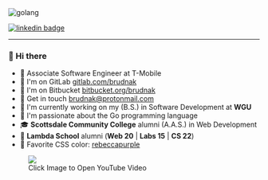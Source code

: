 <img src="https://github.com/brudnak/brudnak/blob/master/brudnak-golang.png" alt="golang"/>

[![linkedin badge](https://img.shields.io/badge/Andrew_Brudnak-30302f?style=flat&logo=linkedin)](https://www.linkedin.com/in/andrew-brudnak/)

---

### 👋 Hi there

- :sparkling_heart: Associate Software Engineer at T-Mobile
- :fox_face: I'm on GitLab [gitlab.com/brudnak](https://gitlab.com/brudnak)
- :city_sunset: I'm on Bitbucket [bitbucket.org/brudnak](https://bitbucket.org/brudnak)
- :email: Get in touch <a href="mailto:brudnak@protonmail.com">brudnak@protonmail.com</a>
- :owl: I'm currently working on my (B.S.) in Software Development at **WGU**
- :whale: I'm passionate about the Go programming language
- :mortar_board: **Scottsdale Community College** alumni (A.A.S.) in Web Development
- :foggy: **Lambda School** alumni (**Web 20** | **Labs 15** | **CS 22**)
- :purple_heart: Favorite CSS color: [rebeccapurple](https://medium.com/@valgaze/the-hidden-purple-memorial-in-your-web-browser-7d84813bb416)

<figure>
  <a href="https://www.youtube.com/watch?v=epH4QvLUXlY" target="_blank">
    <img src="https://raw.githubusercontent.com/brudnak/brudnak/master/Ive_become_my_own_Arch_Enemy_shorts.gif" />
  </a>
  <figcaption>Click Image to Open YouTube Video</figcaption>
  </figure>
